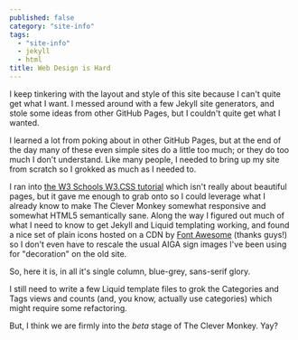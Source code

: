```yaml
---
published: false
category: "site-info"
tags: 
  - "site-info"
  - jekyll
  - html
title: Web Design is Hard
---
```


I keep tinkering with the layout and style of this site because I can't quite get what I want. I messed around with a few Jekyll site generators, and stole some ideas from other GitHub Pages, but I couldn't quite get what I wanted.

I learned a lot from poking about in other GitHub Pages, but at the end of the day many of these even simple sites do a little too much; or they do too much I don't understand. Like many people, I needed to bring up my site from scratch so I grokked as much as I needed to.

<!--more-->

I ran into [the W3 Schools W3.CSS tutorial](http://www.w3schools.com/w3css/default.asp) which isn't really about beautiful pages, but it gave me enough to grab onto so I could leverage what I already know to make The Clever Monkey somewhat responsive and somewhat HTML5 semantically sane. Along the way I figured out much of what I need to know to get Jekyll and Liquid templating working, and found a nice set of plain icons hosted on a CDN by [Font Awesome](https://fortawesome.github.io/Font-Awesome/) (thanks guys!) so I don't even have to rescale the usual AIGA sign images I've been using for "decoration" on the old site.

So, here it is, in all it's single column, blue-grey, sans-serif glory.

I still need to write a few Liquid template files to grok the Categories and Tags views and counts (and, you know, actually use categories) which might require some refactoring.

But, I think we are firmly into the _beta_ stage of The Clever Monkey. Yay?
